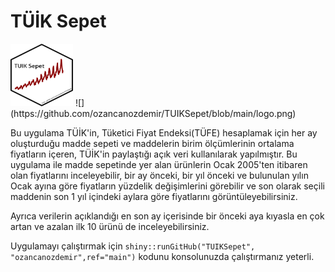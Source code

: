 # TÜİK Sepet

<img src="https://github.com/ozancanozdemir/TUIKSepet/blob/main/logo.png" width="100" height="100">
![](https://github.com/ozancanozdemir/TUIKSepet/blob/main/logo.png)


Bu uygulama TÜİK'in, Tüketici Fiyat Endeksi(TÜFE) hesaplamak için her ay oluşturduğu madde sepeti ve  maddelerin birim ölçümlerinin ortalama fiyatların içeren, TÜİK'in paylaştığı açık veri kullanılarak yapılmıştır. Bu uygulama ile madde sepetinde yer alan ürünlerin Ocak 2005'ten itibaren olan fiyatlarını inceleyebilir,  bir ay önceki, bir yıl önceki ve bulunulan yılın Ocak ayına göre fiyatların yüzdelik değişimlerini görebilir ve son olarak seçili maddenin son 1 yıl içindeki aylara göre fiyatlarını görüntüleyebilirsiniz.

Ayrıca verilerin açıklandığı en son ay içerisinde bir önceki aya kıyasla en çok artan ve azalan ilk 10 ürünü de inceleyebilirsiniz.

Uygulamayı çalıştırmak için ```shiny::runGitHub("TUIKSepet", "ozancanozdemir",ref="main")``` kodunu konsolunuzda çalıştırmanız yeterli.
